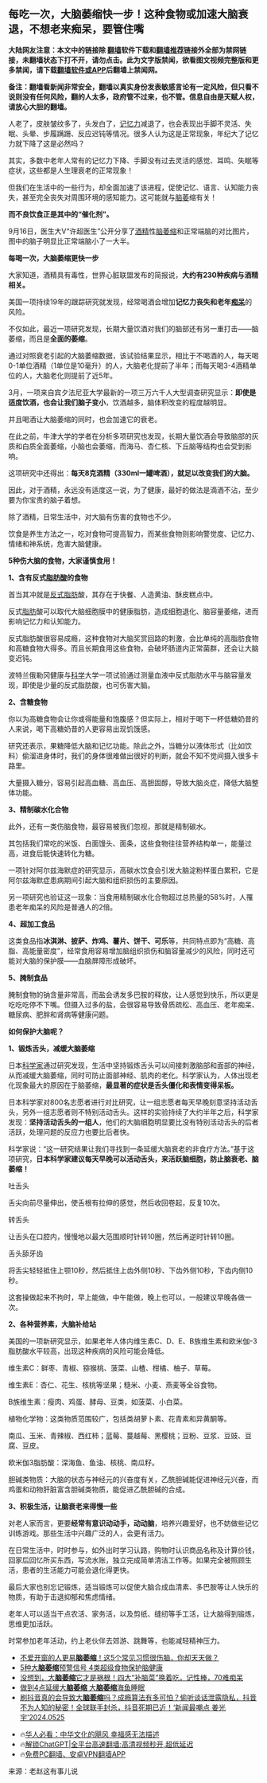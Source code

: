  <!-- 面包屑导航 --> <h2>每吃一次，大脑萎缩快一步！这种食物或加速大脑衰退，不想老来痴呆，要管住嘴</h2> <p class="notice"><b>大陆网友注意：本文中的链接除 <a href="https://github.com/bannedbook/fanqiang" >翻墙</a>软件下载和<a href="https://github.com/killgcd/justmysocks/blob/master/README.md">翻墙推荐</a>链接外全部为禁网链接，未翻墙状态下打不开，请勿点击。此为文字版禁闻，欲看图文视频完整版和更多禁闻，请下载<a href="https://github.com/bannedbook/fanqiang">翻墙软件或APP</a>后翻墙上禁闻网。</p><p>备注：翻墙看新闻非常安全，翻墙以真实身份发表敏感言论有一定风险，但只看不说则没有任何风险，翻的人太多，政府管不过来，也不管。信息自由是天赋人权，请放心大胆的翻墙。</b></p>  <div class="entry"> <p>人老了，皮肤皱纹多了，头发白了，<a href="https://www.bannedbook.org/bnews/tag/%e8%ae%b0%e5%bf%86%e5%8a%9b/" class="st_tag internal_tag" rel="tag" title="标签 记忆力 下的日志">记忆力</a>减退了，也会表现出手脚不灵活、失眠、头晕、步履蹒跚、反应迟钝等情况。很多人认为这是正常现象，年纪大了记忆力就下降了这是必然吗？</p> <p>其实，多数中老年人常有的记忆力下降、手脚没有过去灵活的感觉、耳鸣、失眠等症状，这些都是人生理衰老的正常现象！</p> <p>但我们在生活中的一些行为，却全面加速了该进程，促使记忆、语言、认知能力丧失，甚至完全丧失对周围环境的感知能力。这可能就与<a href="https://www.bannedbook.org/bnews/tag/%e8%84%91%e8%90%8e/" class="st_tag internal_tag" rel="tag" title="标签 脑萎 下的日志">脑萎</a>缩有关！</p> <p><strong>而不良饮食正是其中的“催化剂”。</strong></p> <p>9月16日，医生大V“许超医生”公开分享了<a href="https://www.bannedbook.org/bnews/tag/%E9%85%92%E7%B2%BE/" class="st_tag internal_tag" rel="tag" title="标签 酒精 下的日志">酒精</a>性<a href="https://www.bannedbook.org/bnews/tag/%E8%84%91%E8%90%8E%E7%BC%A9/" class="st_tag internal_tag" rel="tag" title="标签 脑萎缩 下的日志">脑萎缩</a>和正常端脑的对比图片，图中的脑子明显比正常端脑小了一大半。</p> <p><strong>每喝一次，大脑萎缩更快一步</strong></p> <p>大家知道，酒精具有毒性，世界心脏联盟发布的简报说，<strong>大约有230种疾病与酒精相关。</strong></p> <p>美国一项持续19年的跟踪研究就发现，经常喝酒会增加<strong>记忆力丧失和老年<a href="https://www.bannedbook.org/bnews/tag/%e7%97%b4%e5%91%86/" class="st_tag internal_tag" rel="tag" title="标签 痴呆 下的日志">痴呆</a></strong>的风险。</p> <p>不仅如此，最近一项研究发现，长期大量饮酒对我们的脑部还有另一重打击——脑萎缩，而且是<strong>全面的萎缩</strong>。</p> <p>通过对照衰老引起的大脑萎缩数据，该试验结果显示，相比于不喝酒的人，每天喝0-1单位酒精（1单位是10毫升）的人，大脑老化提前了半年；而每天喝3-4酒精单位的人，大脑老化则提前了近5年。</p> <p>3月，一项来自宾夕法尼亚大学最新的一项三万六千人大型调查研究显示：<strong>即使是适度饮酒，也会让我们脑子变小</strong>，饮酒越多，脑体积改变的程度越明显。</p> <p>并且喝酒让大脑萎缩的同时，也会加速它的衰老。</p> <p>在此之前，牛津大学的学者在分析多项研究也发现，长期大量饮酒会导致脑部的灰质和白质全面萎缩，小脑也会萎缩，而海马、杏仁核、下丘脑等结构也会受到影响。</p> <p>这项研究中还得出：<strong>每天8克酒精（330ml一罐啤酒），就足以改变我们的大脑。</strong></p> <p>因此，对于酒精，永远没有适度这一说，为了健康，最好的做法是滴酒不沾，至少要为你宝贵的脑子着想。</p> <p>除了酒精，日常生活中，对大脑有伤害的食物也不少。</p>  <p>饮食是养生方法之一，吃对食物可提高智力，而某些食物则影响警觉度、记忆力、情绪和神系统，危害大脑健康。</p> <p><strong>5种伤大脑的食物，大家谨慎食用！</strong></p> <p><strong>1、含有反式<a href="https://www.bannedbook.org/bnews/tag/%E8%84%82%E8%82%AA%E9%85%B8/" class="st_tag internal_tag" rel="tag" title="标签 脂肪酸 下的日志">脂肪酸</a>的食物</strong></p> <p>首当其冲就是<a href="https://www.bannedbook.org/bnews/tag/%E5%8F%8D%E5%BC%8F%E8%84%82%E8%82%AA/" class="st_tag internal_tag" rel="tag" title="标签 反式脂肪 下的日志">反式脂肪</a>酸，其存在于快餐、人造黄油、酥皮糕点中。</p> <p>反式<a href="https://www.bannedbook.org/bnews/tag/%E8%84%82%E8%82%AA/" class="st_tag internal_tag" rel="tag" title="标签 脂肪 下的日志">脂肪</a>酸可以取代大脑细胞膜中的健康脂肪，造成细胞退化、脑容量萎缩，进而影响记忆力和认知能力。</p> <p>反式脂肪酸很容易成瘾，这种食物对大脑奖赏回路的刺激，会比单纯的高脂肪食物和高糖食物大得多。而且长期食用这些食物，会破坏肠道内正常菌群，还会让大脑变迟钝。</p> <p>波特兰俄勒冈健康与<span class='wp_keywordlink'><a href="https://www.bannedbook.org/forum11/topic309.html" title="禁片：“科学”的棍子" target="_blank">科学</a></span>大学一项试验通过测量血液中反式脂肪水平与脑容量发现，即使是少量的反式脂肪酸，也可伤害大脑。</p> <p><strong>2、含糖食物</strong></p> <p>你以为高糖食物会让你或得能量和饱腹感？但实际上，相对于喝下一杯低糖奶昔的人来说，喝下高糖奶昔的人更容易出现饥饿感。</p> <p>研究还表示，果糖降低大脑和记忆功能。除此之外，当糖分以液体形式（比如饮料）偷溜进身体时，我们的身体很难做出很好的判断，就会不知不觉间摄入很多卡路里。</p> <p>大量摄入糖分，容易引起高血糖、高血压、高胆固醇，导致大脑炎症，降低大脑整体功能。</p> <p><strong>3、精制碳水化合物</strong></p> <p>此外，还有一类伤脑食物，最容易被我们忽视，那就是精制碳水。</p> <p>其包括我们常吃的米饭、白面馒头、面条，这些食物往往营养结构单一，能量过高，进食后能快速转化为糖。</p> <p>一项针对阿尔兹海默症的研究显示，高碳水饮食会引发大脑淀粉样蛋白累积，它是阿尔兹海默症患病期间引起大脑和组织损伤的主要原因。</p> <p>另一项研究也验证这一现象：当食用精制碳水化合物超过总热量的58%时，人罹患老年痴呆的风险是普通人的2倍。</p>  <p><strong>4、超加工食品</strong></p> <p>这类食品指<strong>冰淇淋、披萨、炸鸡、薯片、饼干、可乐</strong>等，共同特点即为“高糖、高脂、高能量密度”，经常食用容易增加脑组织损伤和脑容量减少的风险，同时还可能对大脑的保护膜——血脑屏障形成破坏。</p> <p><strong>5、腌制食品</strong></p> <p>腌制食物的钠含量非常高，而盐会诱发多巴胺的释放，让人感觉到快乐，所以更是吃吃吃停不下嘴。但摄入过多的盐，会很容易导致骨质疏松、高血压、老年痴呆、糖尿病、肥胖和肾病等健康问题。</p> <p><strong>如何保护大脑呢？</strong></p> <p><strong>1、锻炼舌头，减缓大脑萎缩</strong></p> <p>日本<a href="https://www.bannedbook.org/bnews/tag/%e7%a7%91%e5%ad%a6%e5%ae%b6/" class="st_tag internal_tag" rel="tag" title="标签 科学家 下的日志">科学家</a>通过研究发现，生活中坚持锻炼舌头可以间接刺激脑部和面部的神经，从而减缓大脑萎缩，同时可防止面部神经、肌肉的老化。科学家认为，人体出现老化现象最大的原因在于脑萎缩，<strong>最显著的症状是舌头僵化和表情变得呆板。</strong></p> <p>日本科学家对800名志愿者进行对比研究，让一组志愿者每天早晚刻意坚持活动舌头，另外一组志愿者则不特别活动舌头。这样的实验持续了大约半年之后，科学家发现：<strong>坚持活动舌头的一组人</strong>，他们的大脑细胞明显要比没有特别活动舌头的后者活跃，处理问题的反应力也要比后者快。</p> <p>科学家说：“这一研究结果让我们寻找到一条延缓大脑衰老的非食疗方法。”基于这项研究，<strong>日本科学家建议每天早晚可以活动舌头，来活跃脑细胞，防止脑衰老、脑萎缩！</strong></p> <p>吐舌头</p> <p>舌尖向前尽量伸出，使舌根有拉伸的感觉，然后收回卷起，反复10次。</p> <p>转舌头</p> <p>让舌头在口腔内，慢慢地以最大范围顺时针转10圈，然后再逆时针转10圈。</p> <p>舌头舔牙齿</p> <p>将舌尖轻轻抵住上颚10秒，然后抵住上齿外侧10秒、下齿外侧10秒，下齿内侧10秒。</p> <p>这套操做起来不拘时，早上能做，中午能做，晚上也可以，一般建议早晚各做一次。</p>  <p><strong>2、各种营养素，大脑补给站</strong></p> <p>美国的一项新研究显示，如果老年人体内维生素C、D、E、B族维生素和欧米伽-3脂肪酸水平较高，出现这种疾病的风险可能会降低。</p> <p>维生素C：鲜枣、青椒、猕猴桃、菠菜、山楂、柑橘、柚子、草莓。</p> <p>维生素E：杏仁、花生、核桃等坚果；糙米、小麦、燕麦等全谷食物。</p> <p>B族维生素：瘦肉、鸡蛋、酵母、豆类，如菠菜、小白菜。</p> <p>植物化学物：这类物质范围较广，包括类胡萝卜素、花青素和异黄酮等。</p> <p>南瓜、玉米、青辣椒、西红柿；蓝莓、蔓越莓、黑樱桃；豆粉、豆浆、豆豉、豆腐、豆皮。</p> <p>欧米伽3脂肪酸：深海鱼、鱼油、核桃、南瓜籽。</p> <p>胆碱类物质：大脑的状态与神经元的兴奋度有关，乙酰胆碱能促进神经元兴奋，而鸡蛋和动物肝脏富含胆碱类物质，能促进乙酰胆碱的合成。</p> <p><strong>3、积极生活，让脑衰老来得慢一些</strong></p> <p>对老人家而言，更要<strong>经常有意识动动手，动动脑</strong>，培养兴趣爱好，也不妨做些记忆训练游戏。那些生活中兴趣广泛的人，会更有活力。</p> <p>在日常生活中，时时参与，如外出时学习认路，购物时认识商品名称及计算价钱，回家后回忆所买东西，写流水账，独立完成简单清洁工作等。如果完全被照顾生活，患者的生活能力可能会退化得更快。</p> <p>最后大家也别忘记锻炼，适当锻炼可以促使大脑合成血清素、多巴胺等让人快乐的物质，有助于击退抑郁和焦虑情绪。</p> <p>老年人可以适当干点农活、家务活，以及剪纸、缝纫等手工活，让大脑得到锻炼，思维更加活跃。</p> <p>时常参加老年活动，约上老伙伴去郊游、跳舞等，也能减轻精神压力。</p> <!--<div id="taboola-mid-1"></div>--><ul class='op-related-articles' title='相关阅读'> <li><a href='https://www.bannedbook.org/bnews/health/20241002/2096592.html' target='_blank'>不爱开窗的人更易<b>脑萎缩</b>！这5个常见习惯很伤脑，你却天天做？</a></li> <li><a href='https://www.bannedbook.org/bnews/health/20240922/2092216.html' target='_blank'>5种大<b>脑萎缩</b>预警信号 4类超级食物保护脑健康</a></li> <li><a href='https://www.bannedbook.org/bnews/health/20240709/2059900.html' target='_blank'>没想到，大<b>脑萎缩</b>它才是祸根！四大“补脑菜”换着吃，记性棒，70难痴呆</a></li> <li><a href='https://www.bannedbook.org/bnews/sohnews/20240626/2054796.html' target='_blank'>做到4点延缓大<b>脑萎缩</b>   大<b>脑萎缩</b>海鱼睡眠</a></li> <li><a href='https://www.bannedbook.org/bnews/sohnews/20240526/2041529.html' target='_blank'>刷抖音真的会导致大<b>脑萎缩</b>吗？成瘾算法有多可怕？偷听谈话泄露隐私，抖音不为人知的秘密！全球联手封杀，抖音死期已近！‘新闻最嘲点 姜光宇’2024.0525</a></li> </ul> <ul class="texttj"> <!--<li>🔥<a href="https://www.bannedbook.org/bnews/ssgc/20230219/1850782.html" target="_blank">法国犹太老板：神告诉我们，只有一位中国人能救人类</a></li>--> <li>🔥<a href="https://www.bannedbook.org/bnews/comments/20220220/1694796.html" target="_blank">华人必看：中华文化的飓风 幸福感无法描述</a></li> <li>🔥<a href="https://github.com/bannedbook/fanqiang/wiki/V2ray%E6%9C%BA%E5%9C%BA" target="_blank">解锁ChatGPT|全平台高速翻墙:高清视频秒开,超低延迟</a></li> <li>🔥<a href="https://github.com/bannedbook/fanqiang/wiki/%E7%A6%81%E9%97%BB%E7%BD%91%E5%AE%89%E5%8D%93%E7%BF%BB%E5%A2%99%E6%96%B0%E9%97%BBAPP" target="_blank">免费PC翻墙、安卓VPN翻墙APP</a></li> </ul><p class="src-info">来源：老赵这有事儿说 </p> <a name='sharetosocial'></a> <div style="margin-bottom:5px;padding-bottom:5px;clear:both"> <div id="archive-pix-1" class="banner-ads"> <!-- AuctionX Display platform tag START --> <div id="27602x728x90x621x_ADSLOT1" clicktrack="%%CLICK_URL_ESC%%"></div>  <!-- AuctionX Display platform tag END --> </div> <div id="archive-pix-2" class="banner-ads"> <!-- AuctionX Display platform tag START --> <div id="27556x300x250x621x_ADSLOT1" clicktrack="%%CLICK_URL_ESC%%" style="margin:0 auto;text-align:center"></div>  <!-- AuctionX Display platform tag END --> </div> </div>  <div id="archive-pix-1" class="banner-ads"> <!-- AuctionX Display platform tag START --> <div id="27603x728x90x621x_ADSLOT1" clicktrack="%%CLICK_URL_ESC%%"></div>  <!-- AuctionX Display platform tag END --> </div> </div><!--END ENTRY--> 